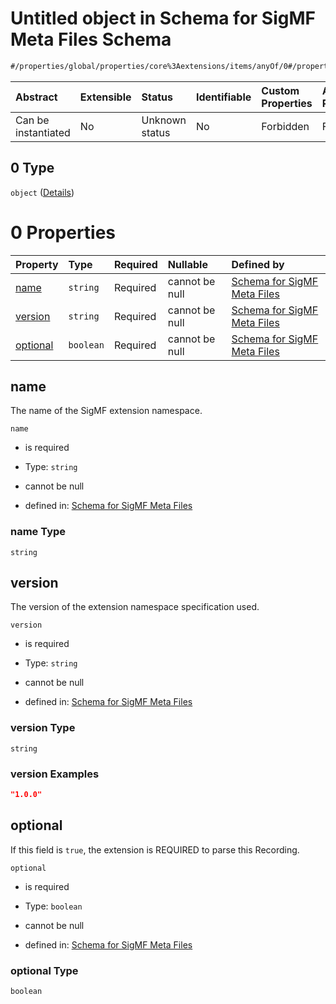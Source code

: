 # Untitled object in Schema for SigMF Meta Files Schema

```txt
#/properties/global/properties/core%3Aextensions/items/anyOf/0#/properties/global/properties/core:extensions/items/anyOf/0
```



| Abstract            | Extensible | Status         | Identifiable | Custom Properties | Additional Properties | Access Restrictions | Defined In                                                         |
| :------------------ | :--------- | :------------- | :----------- | :---------------- | :-------------------- | :------------------ | :----------------------------------------------------------------- |
| Can be instantiated | No         | Unknown status | No           | Forbidden         | Forbidden             | none                | [sigmf.schema.json\*](../sigmf.schema.json "open original schema") |

## 0 Type

`object` ([Details](sigmf-properties-global-properties-coreextensions-items-anyof-0.md))

# 0 Properties

| Property              | Type      | Required | Nullable       | Defined by                                                                                                                                                                                                                                                                                 |
| :-------------------- | :-------- | :------- | :------------- | :----------------------------------------------------------------------------------------------------------------------------------------------------------------------------------------------------------------------------------------------------------------------------------------- |
| [name](#name)         | `string`  | Required | cannot be null | [Schema for SigMF Meta Files](sigmf-properties-global-properties-coreextensions-items-anyof-0-properties-name.md "#/properties/global/properties/core%3Aextensions/items/anyOf/0/properties/name#/properties/global/properties/core:extensions/items/anyOf/0/properties/name")             |
| [version](#version)   | `string`  | Required | cannot be null | [Schema for SigMF Meta Files](sigmf-properties-global-properties-coreextensions-items-anyof-0-properties-version.md "#/properties/global/properties/core%3Aextensions/items/anyOf/0/properties/version#/properties/global/properties/core:extensions/items/anyOf/0/properties/version")    |
| [optional](#optional) | `boolean` | Required | cannot be null | [Schema for SigMF Meta Files](sigmf-properties-global-properties-coreextensions-items-anyof-0-properties-optional.md "#/properties/global/properties/core%3Aextensions/items/anyOf/0/properties/optional#/properties/global/properties/core:extensions/items/anyOf/0/properties/optional") |

## name

The name of the SigMF extension namespace.

`name`

*   is required

*   Type: `string`

*   cannot be null

*   defined in: [Schema for SigMF Meta Files](sigmf-properties-global-properties-coreextensions-items-anyof-0-properties-name.md "#/properties/global/properties/core%3Aextensions/items/anyOf/0/properties/name#/properties/global/properties/core:extensions/items/anyOf/0/properties/name")

### name Type

`string`

## version

The version of the extension namespace specification used.

`version`

*   is required

*   Type: `string`

*   cannot be null

*   defined in: [Schema for SigMF Meta Files](sigmf-properties-global-properties-coreextensions-items-anyof-0-properties-version.md "#/properties/global/properties/core%3Aextensions/items/anyOf/0/properties/version#/properties/global/properties/core:extensions/items/anyOf/0/properties/version")

### version Type

`string`

### version Examples

```json
"1.0.0"
```

## optional

If this field is `true`, the extension is REQUIRED to parse this Recording.

`optional`

*   is required

*   Type: `boolean`

*   cannot be null

*   defined in: [Schema for SigMF Meta Files](sigmf-properties-global-properties-coreextensions-items-anyof-0-properties-optional.md "#/properties/global/properties/core%3Aextensions/items/anyOf/0/properties/optional#/properties/global/properties/core:extensions/items/anyOf/0/properties/optional")

### optional Type

`boolean`
